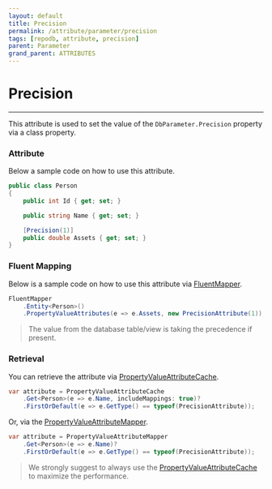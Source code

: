 ```yaml
---
layout: default
title: Precision
permalink: /attribute/parameter/precision
tags: [repodb, attribute, precision]
parent: Parameter
grand_parent: ATTRIBUTES
---
```


# Precision

---

This attribute is used to set the value of the `DbParameter.Precision` property via a class property.

### Attribute

Below a sample code on how to use this attribute.

```csharp
public class Person
{
    public int Id { get; set; }

    public string Name { get; set; }

    [Precision(1)]
    public double Assets { get; set; }
}
```

### Fluent Mapping

Below is a sample code on how to use this attribute via [FluentMapper](/mapper/fluentmapper).

```csharp
FluentMapper
    .Entity<Person>()
    .PropertyValueAttributes(e => e.Assets, new PrecisionAttribute(1));
```

> The value from the database table/view is taking the precedence if present.

### Retrieval

You can retrieve the attribute via [PropertyValueAttributeCache](/cacher/propertyvalueattributecache).

```csharp
var attribute = PropertyValueAttributeCache
    .Get<Person>(e => e.Name, includeMappings: true)?
    .FirstOrDefault(e => e.GetType() == typeof(PrecisionAttribute));
```

Or, via the [PropertyValueAttributeMapper](/mapper/propertyvalueattributemapper).

```csharp
var attribute = PropertyValueAttributeMapper
    .Get<Person>(e => e.Name)?
    .FirstOrDefault(e => e.GetType() == typeof(PrecisionAttribute));
```

> We strongly suggest to always use the [PropertyValueAttributeCache](/cacher/propertyvalueattributecache) to maximize the performance.